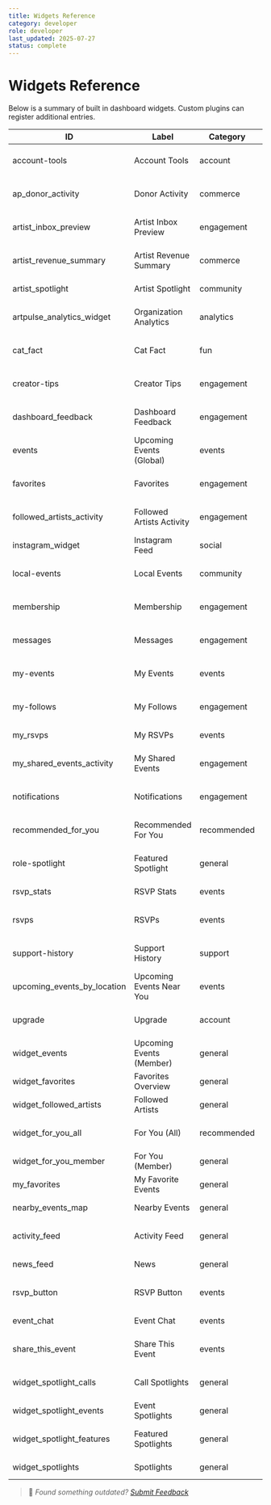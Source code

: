 ```yaml
---
title: Widgets Reference
category: developer
role: developer
last_updated: 2025-07-27
status: complete
---
```

# Widgets Reference

Below is a summary of built in dashboard widgets. Custom plugins can register additional entries.

| ID | Label | Category | Roles | Description |
|---|---|---|---|---|
| account-tools | Account Tools | account | member, artist, organization | Export and deletion options. |
| ap_donor_activity | Donor Activity | commerce | organization | Recent donation history for the organization. |
| artist_inbox_preview | Artist Inbox Preview | engagement | member, artist | Recent unread messages from artists. |
| artist_revenue_summary | Artist Revenue Summary | commerce | artist | Revenue totals from tickets and donations. |
| artist_spotlight | Artist Spotlight | community | artist | Recent mentions and highlights. |
| artpulse_analytics_widget | Organization Analytics | analytics | organization | Basic traffic and engagement metrics. |
| cat_fact | Cat Fact | fun | member, artist, organization | Random cat facts from catfact.ninja. |
| creator-tips | Creator Tips | engagement | member, artist, organization | Contextual suggestions for creators. |
| dashboard_feedback | Dashboard Feedback | engagement | member, artist, organization | Send feedback about your dashboard. |
| events | Upcoming Events (Global) | events | member, artist, organization | Global upcoming events. |
| favorites | Favorites | engagement | member, artist, organization | Favorited content lists. |
| followed_artists_activity | Followed Artists Activity | engagement | member | Recent uploads or events from artists you follow. |
| instagram_widget | Instagram Feed | social | member, artist | Recent Instagram posts. |
| local-events | Local Events | community | member, artist, organization | Shows events near the user. |
| membership | Membership | engagement | member, artist, organization | Subscription status and badges. |
| messages | Messages | engagement | member, artist, organization | Private messages inbox. |
| my-events | My Events | events | member, artist, organization | Events created by the user. |
| my-follows | My Follows | engagement | member, artist, organization | Artists and events you follow. |
| my_rsvps | My RSVPs | events | member | Events you have RSVP'd to. |
| my_shared_events_activity | My Shared Events | engagement | member | Events you've shared and engagement. |
| notifications | Notifications | engagement | member, artist, organization | Recent notifications. |
| recommended_for_you | Recommended For You | recommended | member | Suggestions based on your interests. |
| role-spotlight | Featured Spotlight | general | member, artist, organization | Role based spotlights. |
| rsvp_stats | RSVP Stats | events | organization, member | RSVP summary for your events. |
| rsvps | RSVPs | events | member, artist, organization | User RSVP history. |
| support-history | Support History | support | member, artist, organization | Previous support tickets. |
| upcoming_events_by_location | Upcoming Events Near You | events | member | Lists events based on your location or saved city. |
| upgrade | Upgrade | account | member, artist, organization | Upgrade options for the account. |
| widget_events | Upcoming Events (Member) | general | member, organization | Events happening soon. |
| widget_favorites | Favorites Overview | general | member | Artists you have saved. |
| widget_followed_artists | Followed Artists | general | member, artist | Artists the user follows. |
| widget_for_you_all | For You (All) | recommended | member, artist, organization | Personalized recommendations. |
| widget_for_you_member | For You (Member) | general | member, artist | Recommended content. |
| my_favorites | My Favorite Events | general | member, artist | Your saved events. |
| nearby_events_map | Nearby Events | general | member, artist | Events around your location. |
| activity_feed | Activity Feed | general | member, artist, organization | Recent activity log entries. |
| news_feed | News | general | member, artist | Latest updates from ArtPulse. |
| rsvp_button | RSVP Button | events | member | Toggle RSVP status for an event. |
| event_chat | Event Chat | events | member | Chat interface for attendees. |
| share_this_event | Share This Event | events | member | Quick share buttons for the event. |
| widget_spotlight_calls | Call Spotlights | general | member, artist, organization | Calls to artists or members. |
| widget_spotlight_events | Event Spotlights | general | member, organization | Event related highlights. |
| widget_spotlight_features | Featured Spotlights | general | member, artist, organization | General featured items. |
| widget_spotlights | Spotlights | general | artist | Curated spotlights for artists. |

> 💬 *Found something outdated? [Submit Feedback](feedback.md)*
